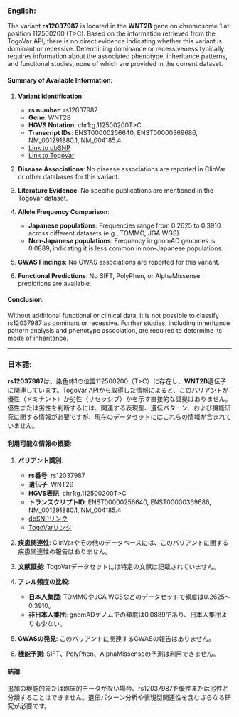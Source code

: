 ### English:
The variant **rs12037987** is located in the **WNT2B** gene on chromosome 1 at position 112500200 (T>C). Based on the information retrieved from the TogoVar API, there is no direct evidence indicating whether this variant is dominant or recessive. Determining dominance or recessiveness typically requires information about the associated phenotype, inheritance patterns, and functional studies, none of which are provided in the current dataset.

#### Summary of Available Information:
1. **Variant Identification**:
   - **rs number**: rs12037987
   - **Gene**: WNT2B
   - **HGVS Notation**: chr1:g.112500200T>C
   - **Transcript IDs**: ENST00000256640, ENST00000369686, NM_001291880.1, NM_004185.4
   - [Link to dbSNP](https://identifiers.org/dbsnp/rs12037987)
   - [Link to TogoVar](https://togovar.org/variant/tgv2831701)

2. **Disease Associations**: No disease associations are reported in ClinVar or other databases for this variant.

3. **Literature Evidence**: No specific publications are mentioned in the TogoVar dataset.

4. **Allele Frequency Comparison**:
   - **Japanese populations**: Frequencies range from 0.2625 to 0.3910 across different datasets (e.g., TOMMO, JGA WGS).
   - **Non-Japanese populations**: Frequency in gnomAD genomes is 0.0889, indicating it is less common in non-Japanese populations.

5. **GWAS Findings**: No GWAS associations are reported for this variant.

6. **Functional Predictions**: No SIFT, PolyPhen, or AlphaMissense predictions are available.

#### Conclusion:
Without additional functional or clinical data, it is not possible to classify rs12037987 as dominant or recessive. Further studies, including inheritance pattern analysis and phenotype association, are required to determine its mode of inheritance.

---

### 日本語:
**rs12037987**は、染色体1の位置112500200（T>C）に存在し、**WNT2B**遺伝子に関連しています。TogoVar APIから取得した情報によると、このバリアントが優性（ドミナント）か劣性（リセッシブ）かを示す直接的な証拠はありません。優性または劣性を判断するには、関連する表現型、遺伝パターン、および機能研究に関する情報が必要ですが、現在のデータセットにはこれらの情報が含まれていません。

#### 利用可能な情報の概要:
1. **バリアント識別**:
   - **rs番号**: rs12037987
   - **遺伝子**: WNT2B
   - **HGVS表記**: chr1:g.112500200T>C
   - **トランスクリプトID**: ENST00000256640, ENST00000369686, NM_001291880.1, NM_004185.4
   - [dbSNPリンク](https://identifiers.org/dbsnp/rs12037987)
   - [TogoVarリンク](https://togovar.org/variant/tgv2831701)

2. **疾患関連性**: ClinVarやその他のデータベースには、このバリアントに関する疾患関連性の報告はありません。

3. **文献証拠**: TogoVarデータセットには特定の文献は記載されていません。

4. **アレル頻度の比較**:
   - **日本人集団**: TOMMOやJGA WGSなどのデータセットで頻度は0.2625～0.3910。
   - **非日本人集団**: gnomADゲノムでの頻度は0.0889であり、日本人集団よりも少ない。

5. **GWASの発見**: このバリアントに関連するGWASの報告はありません。

6. **機能予測**: SIFT、PolyPhen、AlphaMissenseの予測は利用できません。

#### 結論:
追加の機能的または臨床的データがない場合、rs12037987を優性または劣性と分類することはできません。遺伝パターン分析や表現型関連性を含むさらなる研究が必要です。